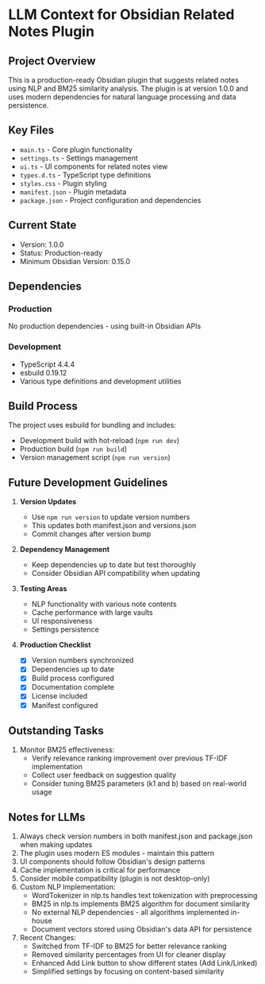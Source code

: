 # LLM Context for Obsidian Related Notes Plugin

## Project Overview
This is a production-ready Obsidian plugin that suggests related notes using NLP and BM25 similarity analysis. The plugin is at version 1.0.0 and uses modern dependencies for natural language processing and data persistence.

## Key Files
- `main.ts` - Core plugin functionality
- `settings.ts` - Settings management
- `ui.ts` - UI components for related notes view
- `types.d.ts` - TypeScript type definitions
- `styles.css` - Plugin styling
- `manifest.json` - Plugin metadata
- `package.json` - Project configuration and dependencies

## Current State
- Version: 1.0.0
- Status: Production-ready
- Minimum Obsidian Version: 0.15.0

## Dependencies
### Production
No production dependencies - using built-in Obsidian APIs

### Development
- TypeScript 4.4.4
- esbuild 0.19.12
- Various type definitions and development utilities

## Build Process
The project uses esbuild for bundling and includes:
- Development build with hot-reload (`npm run dev`)
- Production build (`npm run build`)
- Version management script (`npm run version`)

## Future Development Guidelines
1. **Version Updates**
   - Use `npm run version` to update version numbers
   - This updates both manifest.json and versions.json
   - Commit changes after version bump

2. **Dependency Management**
   - Keep dependencies up to date but test thoroughly
   - Consider Obsidian API compatibility when updating

3. **Testing Areas**
   - NLP functionality with various note contents
   - Cache performance with large vaults
   - UI responsiveness
   - Settings persistence

4. **Production Checklist**
   - [x] Version numbers synchronized
   - [x] Dependencies up to date
   - [x] Build process configured
   - [x] Documentation complete
   - [x] License included
   - [x] Manifest configured

## Outstanding Tasks
1. Monitor BM25 effectiveness:
   - Verify relevance ranking improvement over previous TF-IDF implementation
   - Collect user feedback on suggestion quality
   - Consider tuning BM25 parameters (k1 and b) based on real-world usage

## Notes for LLMs
1. Always check version numbers in both manifest.json and package.json when making updates
2. The plugin uses modern ES modules - maintain this pattern
3. UI components should follow Obsidian's design patterns
4. Cache implementation is critical for performance
5. Consider mobile compatibility (plugin is not desktop-only)
6. Custom NLP Implementation:
   - WordTokenizer in nlp.ts handles text tokenization with preprocessing
   - BM25 in nlp.ts implements BM25 algorithm for document similarity
   - No external NLP dependencies - all algorithms implemented in-house
   - Document vectors stored using Obsidian's data API for persistence
7. Recent Changes:
   - Switched from TF-IDF to BM25 for better relevance ranking
   - Removed similarity percentages from UI for cleaner display
   - Enhanced Add Link button to show different states (Add Link/Linked)
   - Simplified settings by focusing on content-based similarity
